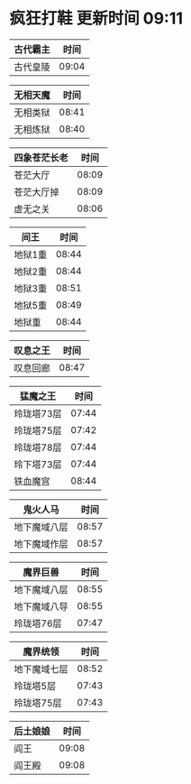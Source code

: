 # 疯狂打鞋 更新时间 09:11

| 古代霸主   | 时间    |
|--------|-------|
| 古代皇陵 | 09:04 |

| 无相天魔   | 时间    |
|--------|-------|
| 无相类狱 | 08:41 |
| 无相炼狱 | 08:40 |

| 四象苍茫长老   | 时间    |
|--------|-------|
| 苍茫大厅 | 08:09 |
| 苍茫大厅掉 | 08:09 |
| 虚无之关 | 08:06 |

| 间王   | 时间    |
|--------|-------|
| 地狱1重 | 08:44 |
| 地狱2重 | 08:44 |
| 地狱3重 | 08:51 |
| 地狱5重 | 08:49 |
| 地狱重 | 08:44 |

| 叹息之王   | 时间    |
|--------|-------|
| 叹息回廊 | 08:47 |

| 猛魔之王   | 时间    |
|--------|-------|
| 玲珑塔73层 | 07:44 |
| 玲珑塔75层 | 07:42 |
| 玲珑塔78层 | 07:44 |
| 玲下塔73层 | 07:44 |
| 铁血魔宫 | 08:44 |

| 鬼火人马   | 时间    |
|--------|-------|
| 地下魔域八层 | 08:57 |
| 地下魔域作层 | 08:57 |

| 魔界巨兽   | 时间    |
|--------|-------|
| 地下魔域八层 | 08:55 |
| 地下魔域八导 | 08:55 |
| 玲珑塔76层 | 07:47 |

| 魔界统领   | 时间    |
|--------|-------|
| 地下魔域七层 | 08:52 |
| 玲珑塔5层 | 07:43 |
| 玲珑塔75层 | 07:43 |

| 后土娘娘   | 时间    |
|--------|-------|
| 阎王 | 09:08 |
| 阎王殿 | 09:08 |
